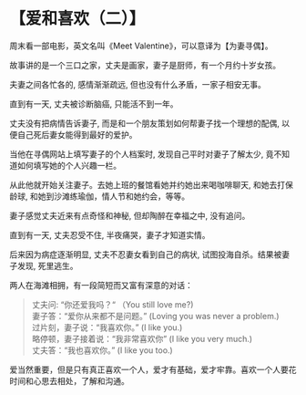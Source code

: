 # 【爱和喜欢（二）】

周末看一部电影，英文名叫《Meet Valentine》，可以意译为【为妻寻偶】。

故事讲的是一个三口之家，丈夫是画家，妻子是厨师，有一个月约十岁女孩。

夫妻之间各忙各的, 感情渐渐疏远, 但也没有什么矛盾，一家子相安无事。

直到有一天, 丈夫被诊断脑癌, 只能活不到一年。

丈夫没有把病情告诉妻子, 而是和一个朋友策划如何帮妻子找一个理想的配偶, 以便自己死后妻女能得到最好的爱护。

当他在寻偶网站上填写妻子的个人档案时, 发现自己平时对妻子了解太少, 竟不知道如何填写她的个人兴趣一栏。

从此他就开始关注妻子。去她上班的餐馆看她并约她出来喝咖啡聊天, 和她去打保龄球, 和她到沙滩练瑜伽，情人节和她约会，等等。

妻子感觉丈夫近来有点奇怪和神秘, 但却陶醉在幸福之中, 没有追问。

直到有一天, 丈夫忍受不住, 半夜痛哭，妻子才知道实情。

后来因为病症逐渐明显, 丈夫不忍妻女看到自己的病状, 试图投海自杀。结果被妻子发现, 死里逃生。 

两人在海滩相拥，有一段简短而又富有深意的对话：

> 丈夫问: “你还爱我吗？“ （You still love me?)  
> 妻子答：“爱你从来都不是问题。” (Loving you was never a problem.)  
> 过片刻，妻子说：“我喜欢你。” (I like you.)  
> 略停顿，妻子接着说：“我非常喜欢你” (I like you very much.)  
> 丈夫答：“我也喜欢你。” (I like you too.) 

爱当然重要，但是只有真正喜欢一个人，爱才有基础，爱才牢靠。喜欢一个人要花时间和心思去相处，了解和沟通。
